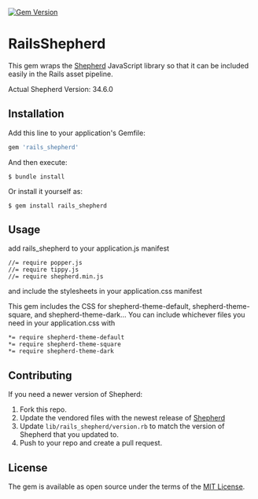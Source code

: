 [![Gem Version](https://badge.fury.io/rb/rails_shepherd.svg)](https://badge.fury.io/rb/rails_shepherd)

# RailsShepherd

This gem wraps the [Shepherd](https://github.com/shipshapecode/shepherd) JavaScript library so that it can be included easily in the Rails asset pipeline.

Actual Shepherd Version: 34.6.0

## Installation

Add this line to your application's Gemfile:

```ruby
gem 'rails_shepherd'
```

And then execute:

    $ bundle install

Or install it yourself as:

    $ gem install rails_shepherd

## Usage

add rails_shepherd to your application.js manifest

```
//= require popper.js
//= require tippy.js
//= require shepherd.min.js
```

and include the stylesheets in your application.css manifest

This gem includes the CSS for shepherd-theme-default, shepherd-theme-square, and shepherd-theme-dark... You can include whichever files you need in your application.css with

```
*= require shepherd-theme-default
*= require shepherd-theme-square
*= require shepherd-theme-dark
```

## Contributing

If you need a newer version of Shepherd:

1. Fork this repo.
2. Update the vendored files with the newest release of [Shepherd](https://github.com/shipshapecode/shepherd)
3. Update `lib/rails_shepherd/version.rb` to match the version of Shepherd that you updated to.
4. Push to your repo and create a pull request.

## License

The gem is available as open source under the terms of the [MIT License](https://opensource.org/licenses/MIT).
